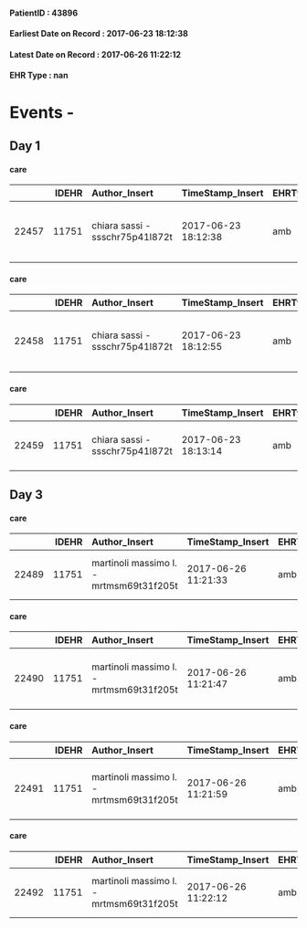 
#### PatientID : 43896
#### Earliest Date on Record : 2017-06-23 18:12:38
#### Latest Date on Record : 2017-06-26 11:22:12
#### EHR Type : nan

# Events - 

## Day 1

#### care
|       |   IDEHR | Author_Insert                   | TimeStamp_Insert    | EHRType   |   PatientID |   IDGESTIONE_AUSILI |   opt_annulla_consegna | dt_Ric_consegna     | opt_ausilio                                     |
|------:|--------:|:--------------------------------|:--------------------|:----------|------------:|--------------------:|-----------------------:|:--------------------|:------------------------------------------------|
| 22457 |   11751 | chiara sassi - ssschr75p41l872t | 2017-06-23 18:12:38 | amb       |       43896 |               22420 |                      0 | 2017-06-23 00:00:00 | electronic articulated bed with side rails # 14 |

#### care
|       |   IDEHR | Author_Insert                   | TimeStamp_Insert    | EHRType   |   PatientID |   IDGESTIONE_AUSILI |   opt_annulla_consegna | dt_Ric_consegna     | opt_ausilio                             |
|------:|--------:|:--------------------------------|:--------------------|:----------|------------:|--------------------:|-----------------------:|:--------------------|:----------------------------------------|
| 22458 |   11751 | chiara sassi - ssschr75p41l872t | 2017-06-23 18:12:55 | amb       |       43896 |               22421 |                      0 | 2017-06-23 00:00:00 | antid air mattress with compressor # 16 |

#### care
|       |   IDEHR | Author_Insert                   | TimeStamp_Insert    | EHRType   |   PatientID |   IDGESTIONE_AUSILI |   opt_annulla_consegna | dt_Ric_consegna     | opt_ausilio                         |
|------:|--------:|:--------------------------------|:--------------------|:----------|------------:|--------------------:|-----------------------:|:--------------------|:------------------------------------|
| 22459 |   11751 | chiara sassi - ssschr75p41l872t | 2017-06-23 18:13:14 | amb       |       43896 |               22422 |                      0 | 2017-06-23 00:00:00 | handles for getting out of bed # 15 |


## Day 3

#### care
|       |   IDEHR | Author_Insert                           | TimeStamp_Insert    | EHRType   |   PatientID |   IDGESTIONE_AUSILI |   ds_ncons |   opt_annulla_consegna | dt_Ric_consegna     | dt_ric_cons_forn    | opt_ausilio                         |
|------:|--------:|:----------------------------------------|:--------------------|:----------|------------:|--------------------:|-----------:|-----------------------:|:--------------------|:--------------------|:------------------------------------|
| 22489 |   11751 | martinoli massimo l. - mrtmsm69t31f205t | 2017-06-26 11:21:33 | amb       |       43896 |               22452 |      30796 |                      0 | 2017-06-23 00:00:00 | 2017-06-26 00:00:00 | handles for getting out of bed # 15 |

#### care
|       |   IDEHR | Author_Insert                           | TimeStamp_Insert    | EHRType   |   PatientID |   IDGESTIONE_AUSILI |   ds_ncons |   opt_annulla_consegna | dt_Ric_consegna     | dt_ric_cons_forn    | opt_ausilio                             |
|------:|--------:|:----------------------------------------|:--------------------|:----------|------------:|--------------------:|-----------:|-----------------------:|:--------------------|:--------------------|:----------------------------------------|
| 22490 |   11751 | martinoli massimo l. - mrtmsm69t31f205t | 2017-06-26 11:21:47 | amb       |       43896 |               22453 |      30796 |                      0 | 2017-06-23 00:00:00 | 2017-06-26 00:00:00 | antid air mattress with compressor # 16 |

#### care
|       |   IDEHR | Author_Insert                           | TimeStamp_Insert    | EHRType   |   PatientID |   IDGESTIONE_AUSILI |   ds_ncons |   opt_annulla_consegna | dt_Ric_consegna     | dt_ric_cons_forn    | opt_ausilio                                     |
|------:|--------:|:----------------------------------------|:--------------------|:----------|------------:|--------------------:|-----------:|-----------------------:|:--------------------|:--------------------|:------------------------------------------------|
| 22491 |   11751 | martinoli massimo l. - mrtmsm69t31f205t | 2017-06-26 11:21:59 | amb       |       43896 |               22454 |      30796 |                      0 | 2017-06-23 00:00:00 | 2017-06-26 00:00:00 | electronic articulated bed with side rails # 14 |

#### care
|       |   IDEHR | Author_Insert                           | TimeStamp_Insert    | EHRType   |   PatientID |   IDGESTIONE_AUSILI |   ds_ncons |   opt_annulla_consegna | ds_note_x   | dt_Ric_consegna     | dt_ric_cons_forn    | opt_ausilio                         |
|------:|--------:|:----------------------------------------|:--------------------|:----------|------------:|--------------------:|-----------:|-----------------------:|:------------|:--------------------|:--------------------|:------------------------------------|
| 22492 |   11751 | martinoli massimo l. - mrtmsm69t31f205t | 2017-06-26 11:22:12 | amb       |       43896 |               22455 |      30796 |                      0 | note        | 2017-06-23 00:00:00 | 2017-06-26 00:00:00 | handles for getting out of bed # 15 |


